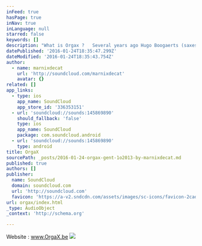 ```yaml
---
inFeed: true
hasPage: true
inNav: true
inLanguage: null
starred: false
keywords: []
description: "What is Orgax ?   Several years ago Hugo Boogaerts (saxes) and Marnix De Cat (pipe-organ) met eachother on an improvisation-session. This session was recorded and the sound was rather mindblowing : From etheric sound to rough and powerfull ! The mix of both musicians' background makes each concert an exciting adventure to step in !"
datePublished: '2016-01-24T18:35:47.299Z'
dateModified: '2016-01-24T18:35:43.754Z'
author:
  - name: marnixdecat
    url: 'http://soundcloud.com/marnixdecat'
    avatar: {}
related: []
app_links:
  - type: ios
    app_name: SoundCloud
    app_store_id: '336353151'
  - url: 'soundcloud://sounds:145869890'
    should_fallback: 'false'
    type: ios
    app_name: SoundCloud
    package: com.soundcloud.android
  - url: 'soundcloud://sounds:145869890'
    type: android
title: OrgaX
sourcePath: _posts/2016-01-24-orgax-gent-1o2013-by-marnixdecat.md
published: true
authors: []
publisher:
  name: SoundCloud
  domain: soundcloud.com
  url: 'http://soundcloud.com'
  favicon: 'https://a-v2.sndcdn.com/assets/images/sc-icons/favicon-2cadd14b.ico'
url: orgax/index.html
_type: AudioObject
_context: 'http://schema.org'

---
```

Website : www.OrgaX.be
![](https://s3-us-west-2.amazonaws.com/the-grid-img/p/2e04950b0262650b809882479ffc4bfd741bdc8b.jpg)